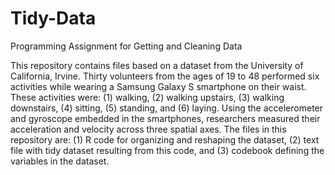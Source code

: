 # Tidy-Data
Programming Assignment for Getting and Cleaning Data

This repository contains files based on a dataset from the University of California, Irvine. Thirty volunteers from the ages of 19 to 48 performed six activities while wearing a Samsung Galaxy S smartphone on their waist. These activities were: (1) walking, (2) walking upstairs, (3) walking downstairs, (4) sitting, (5) standing, and (6) laying. Using the accelerometer and gyroscope embedded in the smartphones, researchers measured their acceleration and velocity across three spatial axes. The files in this repository are: (1) R code for organizing and reshaping the dataset, (2) text file with tidy dataset resulting from this code, and (3) codebook defining the variables in the dataset.
